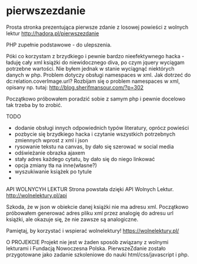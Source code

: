 # pierwszezdanie
Prosta stronka prezentująca pierwsze zdanie z losowej powieści z wolnych lektur
http://hadora.pl/pierwszezdanie

PHP zupełnie podstawowe - do ulepszenia.

Póki co korzystam z brzydkiego i pewnie bardzo nieefektywnego hacka - ładuję cały xml książki do niewidocznego diva, 
po czym jquery wyciągam potrzebne wartości. 
Nie byłem jednak w stanie wyciągnąć niektórych danych w php.
Problem dotyczy obsługi namespaces w xml.
Jak dotrzeć do dc:relation.coverImage.url?
Rozbijam się o problem namespaces w xml, opisany np. tutaj: http://blog.sherifmansour.com/?p=302

Początkowo próbowałem poradzić sobie z samym php i pewnie docelowo tak trzeba by to zrobić. 

TODO
- dodanie obsługi innych odpowiednich typów literatury, oprócz powieści
- pozbycie się brzydkiego hacka i czytanie wszystkich potrzebnych zmiennych wprost z xml i json
- rysowanie tekstu na canvas, by dało się szerować w social media
- odświeżanie obrazka ajaxem
- stały adres każdego cytatu, by dało się do niego linkować
- opcja zmiany tła na inne(własne?)
- wyszukiwanie książek po tytule
- 

API WOLNYCYH LEKTUR
Strona powstała dzięki API Wolnych Lektur.
http://wolnelektury.pl/api

Szkoda, że w json w obiekcie danej książki nie ma adresu xml. Początkowo próbowałem generować adres pliku xml przez analogię do adresu url książki, ale okazuje się, że nie zawsze są analogiczne. 

Pamiętaj, by korzystać i wspierać wolnelektury!
https://wolnelektury.pl/

O PROJEKCIE
Projekt nie jest w żaden sposób związany z wolnymi lekturami i Fundacją Nowoczesna Polska.
PierwszeZdanie zostało przygotowane jako zadanie szkoleniowe do nauki html/css/javascript i php.


